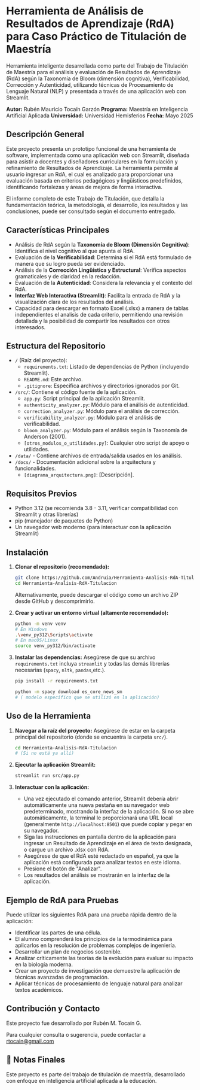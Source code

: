 # Herramienta de Análisis de Resultados de Aprendizaje (RdA) para Caso Práctico de Titulación de Maestría

Herramienta inteligente desarrollada como parte del Trabajo de Titulación de Maestría
para el análisis y evaluación de Resultados de Aprendizaje (RdA) 
según la Taxonomía de Bloom (dimensión cognitiva), Verificabilidad, Corrección y Autenticidad, 
utilizando técnicas de Procesamiento de Lenguaje Natural (NLP) y presentada a través 
de una aplicación web con Streamlit.

**Autor:** Rubén Mauricio Tocaín Garzón
**Programa:** Maestría en Inteligencia Artificial Aplicada
**Universidad:** Universidad Hemisferios
**Fecha:** Mayo 2025

## Descripción General

Este proyecto presenta un prototipo funcional de una herramienta de software, implementada como 
una aplicación web con Streamlit, diseñada para asistir a docentes y diseñadores curriculares en 
la formulación y refinamiento de Resultados de Aprendizaje.
La herramienta permite al usuario ingresar un RdA, el cual es analizado para proporcionar una evaluación
basada en criterios pedagógicos y lingüísticos predefinidos, identificando fortalezas y áreas de mejora 
de forma interactiva.

El informe completo de este Trabajo de Titulación, que detalla la fundamentación teórica, la metodología,
el desarrollo, los resultados y las conclusiones, puede ser consultado según el documento entregado.

## Características Principales

*   Análisis de RdA según la **Taxonomía de Bloom (Dimensión Cognitiva)**: Identifica el nivel cognitivo al que apunta el RdA.
*   Evaluación de la **Verificabilidad**: Determina si el RdA está formulado de manera que su logro pueda ser evidenciado.
*   Análisis de la **Corrección Lingüística y Estructural**: Verifica aspectos gramaticales y de claridad en la redacción.
*   Evaluación de la **Autenticidad**: Considera la relevancia y el contexto del RdA.
*   **Interfaz Web Interactiva (Streamlit)**: Facilita la entrada de RdA y la visualización clara de los resultados del análisis.
*   Capacidad para descargar en formato Excel (.xlsx) a manera de tablas independientes el analisis de cada criterio, 
    permitiendo una revisión detallada y la posibilidad de compartir los resultados con otros interesados.
## Estructura del Repositorio

*   `/` (Raíz del proyecto):
    *   `requirements.txt`: Listado de dependencias de Python (incluyendo Streamlit).
    *   `README.md`: Este archivo.
    *   `.gitignore`: Especifica archivos y directorios ignorados por Git.
*   `/src/`: Contiene el código fuente de la aplicación.
    *   `app.py`: Script principal de la aplicación Streamlit.
    *   `authenticity_analyzer.py`: Módulo para el análisis de autenticidad.
    *   `correction_analyzer.py`: Módulo para el análisis de corrección.
    *   `verificability_analyzer.py`: Módulo para el análisis de verificabilidad.
    *   `bloom_analyzer.py`: Módulo para el análisis según la Taxonomía de Anderson (2001).
    *   `[otros_modulos_o_utilidades.py]`: Cualquier otro script de apoyo o utilidades.
*   `/data/` - Contiene archivos de entrada/salida usados en los análisis.  
*   `/docs/` - Documentación adicional sobre la arquitectura y funcionalidades.
    *   `[diagrama_arquitectura.png]`: [Descripción].

## Requisitos Previos

*   Python 3.12 (se recomienda 3.8 - 3.11, verificar compatibilidad con Streamlit y otras librerías)
*   pip (manejador de paquetes de Python)
*   Un navegador web moderno (para interactuar con la aplicación Streamlit)

## Instalación

1.  **Clonar el repositorio (recomendado):**
    ```bash
    git clone https://github.com/Andruia/Herramienta-Analisis-RdA-Titulacion.git
    cd Herramienta-Analisis-RdA-Titulacion
    ```
    Alternativamente, puede descargar el código como un archivo ZIP desde GitHub y descomprimirlo.

2.  **Crear y activar un entorno virtual (altamente recomendado):**
    ```bash
    python -m venv venv
    # En Windows
    .\venv_py312\Scripts\activate
    # En macOS/Linux
    source venv_py312/bin/activate
    ```

3.  **Instalar las dependencias:**
    Asegúrese de que su archivo `requirements.txt` incluya `streamlit` y todas las demás librerías necesarias (`spacy`, `nltk`, `pandas`,etc.).
    ```bash
    pip install -r requirements.txt
    ```
   
    ```bash
    python -m spacy download es_core_news_sm 
    # ( modelo específico que se utilizó en la aplicación)
    ```

## Uso de la Herramienta

1.  **Navegar a la raíz del proyecto:**
    Asegúrese de estar en la carpeta principal del repositorio (donde se encuentra la carpeta `src/`).
    ```bash
    cd Herramienta-Analisis-RdA-Titulacion 
    # (Si no está ya allí)
    ```

2.  **Ejecutar la aplicación Streamlit:**
    ```bash
    streamlit run src/app.py
    ```

3.  **Interactuar con la aplicación:**
    *   Una vez ejecutado el comando anterior, Streamlit debería abrir automáticamente
     una nueva pestaña en su navegador web predeterminado, mostrando la interfaz de la aplicación. 
     Si no se abre automáticamente, la terminal le proporcionará una URL local (generalmente `http://localhost:8501`) 
     que puede copiar y pegar en su navegador.
    *   Siga las instrucciones en pantalla dentro de la aplicación para ingresar un 
    Resultado de Aprendizaje en el área de texto designada, o cargue un archivo .xlsx con RdA.
    *   Asegúrese de que el RdA esté redactado en español, ya que la aplicación está configurada para analizar textos en este idioma.
    *   Presione el botón de "Analizar".
    *   Los resultados del análisis se mostrarán en la interfaz de la aplicación.

## Ejemplo de RdA para Pruebas

Puede utilizar los siguientes RdA para una prueba rápida dentro de la aplicación:
*   Identificar las partes de una célula.
*   El alumno comprenderá los principios de la termodinámica para aplicarlos en la resolución de problemas complejos de ingeniería.
*   Desarrollar un plan de negocios sostenible.
*   Analizar críticamente las teorías de la evolución para evaluar su impacto en la biología moderna.
*   Crear un proyecto de investigación que demuestre la aplicación de técnicas avanzadas de programación.
*   Aplicar técnicas de procesamiento de lenguaje natural para analizar textos académicos.

## Contribución y Contacto

Este proyecto fue desarrollado por Rubén M. Tocaín G.

Para cualquier consulta o sugerencia, puede contactar a rtocain@gmail.com
## 📢 Notas Finales
Este proyecto es parte del trabajo de titulación de maestría, desarrollado con enfoque en inteligencia artificial aplicada a la educación. 